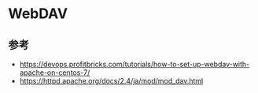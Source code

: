﻿# WebDAV

## 参考

- https://devops.profitbricks.com/tutorials/how-to-set-up-webdav-with-apache-on-centos-7/
- https://httpd.apache.org/docs/2.4/ja/mod/mod_dav.html

